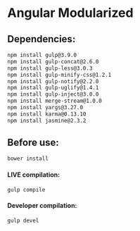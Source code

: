 Angular Modularized
==========================

Dependencies:
-----------
```bash
npm install gulp@3.9.0
npm install gulp-concat@2.6.0
npm install gulp-less@3.0.3
npm install gulp-minify-css@1.2.1
npm install gulp-notify@2.2.0
npm install gulp-uglify@1.4.1
npm install gulp-inject@3.0.0
npm install merge-stream@1.0.0
npm install yargs@3.27.0
npm install karma@0.13.10
npm install jasmine@2.3.2
```

Before use:
-----------
```bash
bower install
```


#### LIVE compilation: 
```bash
gulp compile
```
#### Developer compilation:
```bash
gulp devel
```
